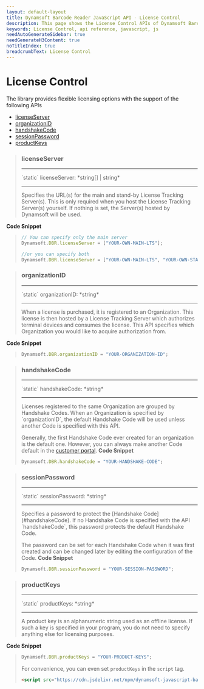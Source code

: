 ```yaml
---
layout: default-layout
title: Dynamsoft Barcode Reader JavaScript API - License Control
description: This page shows the License Control APIs of Dynamsoft Barcode Reader JavaScript SDK.
keywords: License Control, api reference, javascript, js
needAutoGenerateSidebar: true
needGenerateH3Content: true
noTitleIndex: true
breadcrumbText: License Control
---
```


# License Control

The library provides flexible licensing options with the support of the following APIs

* [licenseServer](#licenseserver)
* [organizationID](#organizationid)
* [handshakeCode](#handshakecode)
* [sessionPassword](#sessionpassword)
* [productKeys](#productkeys)

<div class="doc-card-prefix"></div>

> ### licenseServer
> <hr>
> `static` licenseServer: *string&#91;&#93; &#124; string*
> <hr>
> Specifies the URL(s) for the main and stand-by License Tracking Server(s). This is only required when you host the License Tracking Server(s) yourself. If nothing is set, the Server(s) hosted by Dynamsoft will be used.
**Code Snippet**
> ```js
> // You can specify only the main server
> Dynamsoft.DBR.licenseServer = ["YOUR-OWN-MAIN-LTS"];
> 
> //or you can specify both
> Dynamsoft.DBR.licenseServer = ["YOUR-OWN-MAIN-LTS", "YOUR-OWN-STANDBY-LTS"];
> ```

<div class="doc-card-prefix"></div>

> ### organizationID
> <hr>
> `static` organizationID: *string*
> <hr>
> When a license is purchased, it is registered to an Organization. This license is then hosted by a License Tracking Server which authorizes terminal devices and consumes the license. This API specifies which Organization you would like to acquire authorization from.
**Code Snippet**
> ```js
> Dynamsoft.DBR.organizationID = "YOUR-ORGANIZATION-ID";
> ```

<div class="doc-card-prefix"></div>

> ### handshakeCode
> <hr>
> `static` handshakeCode: *string*
> <hr>
> Licenses registered to the same Organization are grouped by Handshake Codes. When an Organization is specified by `organizationID`, the default Handshake Code will be used unless another Code is specified with this API.
> 
> Generally, the first Handshake Code ever created for an organization is the default one. However, you can always make another Code default in the [customer portal](https://www.dynamsoft.com/lts/#/handshakeCodes).
**Code Snippet**
> ```js
> Dynamsoft.DBR.handshakeCode = "YOUR-HANDSHAKE-CODE";
> ```

<div class="doc-card-prefix"></div>

> ### sessionPassword
> <hr>
> `static` sessionPassword: *string*
> <hr>
> Specifies a password to protect the [Handshake Code](#handshakeCode). If no Handshake Code is specified with the API `handshakeCode`, this password protects the default Handshake Code.
> 
> The password can be set for each Handshake Code when it was first created and can be changed later by editing the configuration of the Code.
**Code Snippet**
> ```js
> Dynamsoft.DBR.sessionPassword = "YOUR-SESSION-PASSWORD";
> ```
  
<!--div class="doc-card-prefix"></div>

> ### deviceFriendlyName
> <hr>
> `static` deviceFriendlyName: *string*
> <hr>
> Sets a human-readable name that identifies the device. This name will appear in the device details table when you check the statistics of a Handshake Code or a License Item.
**Code Snippet**
> ```js
> Dynamsoft.DBR.deviceFriendlyName = "Harry-Potter-iPhone";
> ```
-->

<div class="doc-card-prefix"></div>

> ### productKeys
> <hr>
> `static` productKeys: *string*
> <hr>
> A product key is an alphanumeric string used as an offline license. If such a key is specified in your program, you do not need to specify anything else for licensing purposes.
**Code Snippet**
> ```js
> Dynamsoft.DBR.productKeys = "YOUR-PRODUCT-KEYS";
> ```
> 
> For convenience, you can even set `productKeys` in the `script` tag.
> 
> ```html
> <script src="https://cdn.jsdelivr.net/npm/dynamsoft-javascript-barcode@8.2.5/dist/dbr.js" data-productKeys="PRODUCT-KEYS"></script>
> ```
